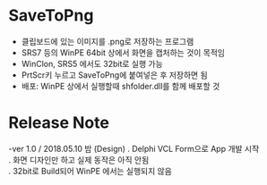 # SaveToPng
- 클립보드에 있는 이미지를 .png로 저장하는 프로그램
- SRS7 등의 WinPE 64bit 상에서 화면을 캡처하는 것이 목적임
- WinClon, SRS5 에서도 32bit로 실행 가능
- PrtScr키 누르고 SaveToPng에 붙여넣은 후 저장하면 됨
- 배포: WinPE 상에서 실행할때 shfolder.dll를 함께 배포할 것

# Release Note
-ver 1.0 / 2018.05.10 밤 (Design)
 . Delphi VCL Form으로 App 개발 시작 \
 . 화면 디자인만 하고 실제 동작은 아직 안됨 \
 . 32bit로 Build되어 WinPE 에서는 실행되지 않음

